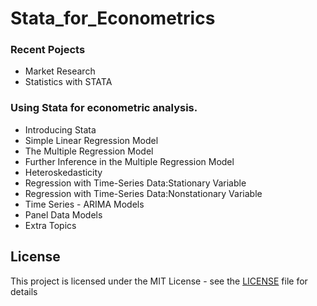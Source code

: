 # Stata_for_Econometrics

### Recent Pojects
- Market Research 
- Statistics with STATA

### Using Stata for econometric analysis.

- Introducing Stata
- Simple Linear Regression Model 
- The Multiple Regression Model 
- Further Inference in the Multiple Regression Model 
- Heteroskedasticity 
- Regression with Time-Series Data:Stationary Variable 
- Regression with Time-Series Data:Nonstationary Variable 
- Time Series - ARIMA Models
- Panel Data Models 
- Extra Topics

## License
This project is licensed under the MIT License - see the [LICENSE](LICENSE) file for details
